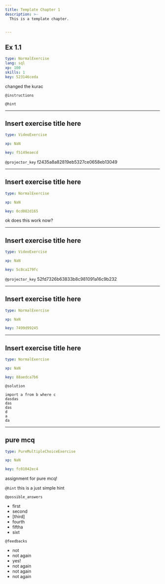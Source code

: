 ```yaml
---
title: Template Chapter 1
description: >-
  This is a template chapter.


---
```

## Ex 1.1

```yaml
type: NormalExercise
lang: sql
xp: 100
skills: 1
key: 523146ceda
```

changed the kurac

`@instructions`


`@hint`











---
## Insert exercise title here

```yaml
type: VideoExercise

xp: NaN

key: f5149eaecd
```

`@projector_key`
f2435a8a82819eb5327ce0658eb13049

---
## Insert exercise title here

```yaml
type: NormalExercise

xp: NaN

key: 0cd082d165
```

ok does this work now?












---
## Insert exercise title here

```yaml
type: VideoExercise

xp: NaN

key: 5c8ca179fc
```

`@projector_key`
52fd7326b63833b8c981091a16c9b232

---
## Insert exercise title here

```yaml
type: NormalExercise

xp: NaN

key: 7499d99245
```














---
## Insert exercise title here

```yaml
type: NormalExercise

xp: NaN

key: 88aedca7b6
```







`@solution`
```{undefined}
import a from b where c
dasdas
das
das
d
a
da
```






---
## pure mcq

```yaml
type: PureMultipleChoiceExercise

xp: NaN

key: fc01042ec4
```

assignment for pure mcq!


`@hint`
this is a just simple hint





`@possible_answers`
- first
- second
- [third]
- fourth
- fiftha
- sixt

`@feedbacks`
- not
- not again
- yes!
- not again
- not again
- not again



